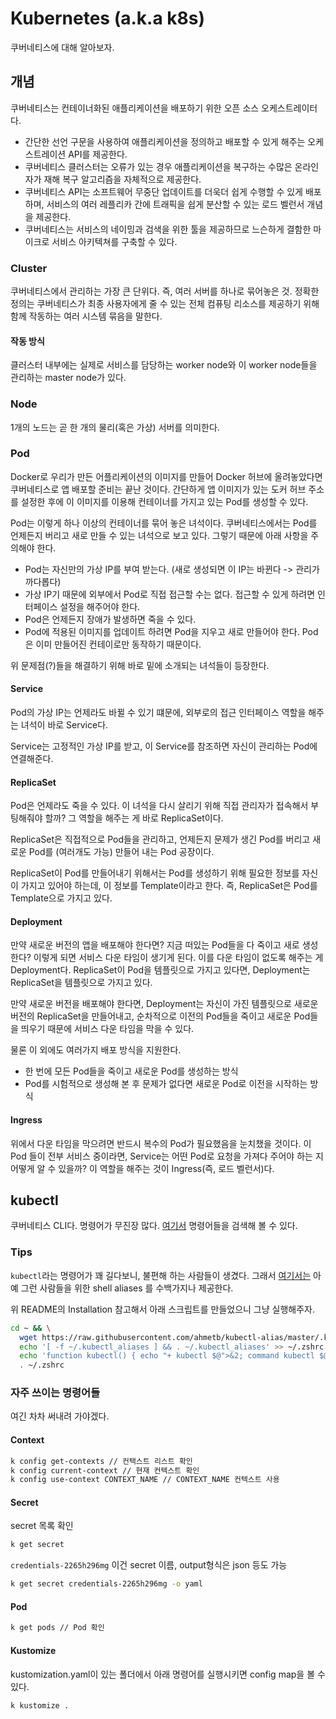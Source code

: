 # Kubernetes (a.k.a k8s)

쿠버네티스에 대해 알아보자.

## 개념

쿠버네티스는 컨테이너화된 애플리케이션을 배포하기 위한 오픈 소스 오케스트레이터다.

- 간단한 선언 구문을 사용하여 애플리케이션을 정의하고 배포할 수 있게 해주는 오케스트레이션 API를 제공한다.
- 쿠버네티스 클러스터는 오류가 있는 경우 애플리케이션을 복구하는 수많은 온라인 자가 재해 복구 알고리즘을 자체적으로 제공한다.
- 쿠버네티스 API는 소프트웨어 무중단 업데이트를 더욱더 쉽게 수행할 수 있게 배포하며,
  서비스의 여러 레플리카 간에 트래픽을 쉽게 분산할 수 있는 로드 벨런서 개념을 제공한다.
- 쿠버네티스는 서비스의 네이밍과 검색을 위한 툴을 제공하므로 느슨하게 결함한 마이크로 서비스 아키텍쳐를 구축할 수 있다.

### Cluster

쿠버네티스에서 관리하는 가장 큰 단위다. 즉, 여러 서버를 하나로 묶어놓은 것.
정확한 정의는 쿠버네티스가 최종 사용자에게 줄 수 있는 전체 컴퓨팅 리소스를 제공하기 위해 함께 작동하는 여러 시스템 묶음을 말한다.

#### 작동 방식

클러스터 내부에는 실제로 서비스를 담당하는 worker node와 이 worker node들을 관리하는 master node가 있다.

### Node

1개의 노드는 곧 한 개의 물리(혹은 가상) 서버를 의미한다.

### Pod

Docker로 우리가 만든 어플리케이션의 이미지를 만들어 Docker 허브에 올려놓았다면 쿠버네티스로 앱 배포할 준비는 끝난 것이다.
간단하게 앱 이미지가 있는 도커 허브 주소를 설정한 후에 이 이미지를 이용해 컨테이너를 가지고 있는 Pod를 생성할 수 있다.

Pod는 이렇게 하나 이상의 컨테이너를 묶어 놓은 녀석이다. 쿠버네티스에서는 Pod를 언제든지 버리고 새로 만들 수 있는 녀석으로 보고 있다.
그렇기 때문에 아래 사항을 주의해야 한다.

- Pod는 자신만의 가상 IP를 부여 받는다. (새로 생성되면 이 IP는 바뀐다 -> 관리가 까다롭다)
- 가상 IP기 때문에 외부에서 Pod로 직접 접근할 수는 없다. 접근할 수 있게 하려면 인터페이스 설정을 해주어야 한다.
- Pod은 언제든지 장애가 발생하면 죽을 수 있다.
- Pod에 적용된 이미지를 업데이트 하려면 Pod을 지우고 새로 만들어야 한다. Pod은 이미 만들어진 컨테이로만 동작하기 때문이다.

위 문제점(?)들을 해결하기 위해 바로 밑에 소개되는 녀석들이 등장한다.

#### Service

Pod의 가상 IP는 언제라도 바뀔 수 있기 떄문에, 외부로의 접근 인터페이스 역할을 해주는 녀석이 바로 Service다.

Service는 고정적인 가상 IP를 받고, 이 Service를 참조하면 자신이 관리하는 Pod에 연결해준다.

#### ReplicaSet

Pod은 언제라도 죽을 수 있다. 이 녀석을 다시 살리기 위해 직접 관리자가 접속해서 부팅해줘야 할까? 그 역할을 해주는 게 바로 ReplicaSet이다.

ReplicaSet은 직접적으로 Pod들을 관리하고, 언제든지 문제가 생긴 Pod를 버리고 새로운 Pod를 (여러개도 가능) 만들어 내는 Pod 공장이다.

ReplicaSet이 Pod를 만들어내기 위해서는 Pod를 생성하기 위해 필요한 정보를 자신이 가지고 있어야 하는데, 이 정보를 Template이라고 한다.
즉, ReplicaSet은 Pod를 Template으로 가지고 있다.

#### Deployment

만약 새로운 버전의 앱을 배포해야 한다면? 지금 떠있는 Pod들을 다 죽이고 새로 생성한다? 이렇게 되면 서비스 다운 타임이 생기게 된다.
이를 다운 타임이 없도록 해주는 게 Deployment다. ReplicaSet이 Pod을 템플릿으로 가지고 있다면, Deployment는 ReplicaSet을 템플릿으로 가지고 있다.

만약 새로운 버전을 배포해야 한다면, Deployment는 자신이 가진 템플릿으로 새로운 버전의 ReplicaSet을 만들어내고,
순차적으로 이전의 Pod들을 죽이고 새로운 Pod들을 띄우기 때문에 서비스 다운 타임을 막을 수 있다.

물론 이 외에도 여러가지 배포 방식을 지원한다.
- 한 번에 모든 Pod들을 죽이고 새로운 Pod를 생성하는 방식
- Pod를 시험적으로 생성해 본 후 문제가 없다면 새로운 Pod로 이전을 시작하는 방식

#### Ingress

위에서 다운 타임을 막으려면 반드시 복수의 Pod가 필요했음을 눈치챘을 것이다. 이 Pod 들이 전부 서비스 중이라면,
Service는 어떤 Pod로 요청을 가져다 주어야 하는 지 어떻게 알 수 있을까? 이 역할을 해주는 것이 Ingress(즉, 로드 벨런서)다.


## kubectl

쿠버네티스 CLI다. 명령어가 무진장 많다. [여기서](https://kubernetes.io/docs/reference/generated/kubectl/kubectl-commands)
명령어들을 검색해 볼 수 있다.

### Tips

`kubectl`라는 명령어가 꽤 길다보니, 불편해 하는 사람들이 생겼다. 그래서
[여기서는](https://github.com/ahmetb/kubectl-aliases) 아예 그런 사람들을 위한 shell aliases 를 수백가지나 제공한다.

위 README의 Installation 참고해서 아래 스크립트를 만들었으니 그냥 실행해주자.

```bash
cd ~ && \
  wget https://raw.githubusercontent.com/ahmetb/kubectl-alias/master/.kubectl_aliases && \
  echo '[ -f ~/.kubectl_aliases ] && . ~/.kubectl_aliases' >> ~/.zshrc && \
  echo 'function kubectl() { echo "+ kubectl $@">&2; command kubectl $@; }' >> ~/.zshrc && \
  . ~/.zshrc
```

### 자주 쓰이는 명령어들
여긴 차차 써내려 가야겠다.


#### Context
```bash
k config get-contexts // 컨택스트 리스트 확인
k config current-context // 현재 컨텍스트 확인
k config use-context CONTEXT_NAME // CONTEXT_NAME 컨텍스트 사용
```

#### Secret
secret 목록 확인
```bash
k get secret  
```
`credentials-2265h296mg` 이건 secret 이름, output형식은 json 등도 가능
```bash
k get secret credentials-2265h296mg -o yaml
```

#### Pod
```bash
k get pods // Pod 확인
```

#### Kustomize

kustomization.yaml이 있는 폴더에서 아래 명령어를 실행시키면 config map을 볼 수 있다.
```bash
k kustomize .
```

